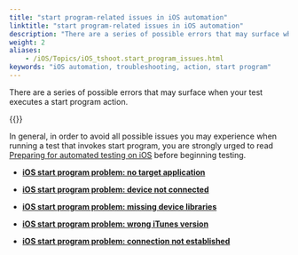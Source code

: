 ```yaml
--- 
title: "start program-related issues in iOS automation"
linktitle: "start program-related issues in iOS automation"
description: "There are a series of possible errors that may surface when your test executes a start program action."
weight: 2
aliases: 
    - /iOS/Topics/iOS_tshoot.start_program_issues.html
keywords: "iOS automation, troubleshooting, action, start program"
---
```


There are a series of possible errors that may surface when your test executes a start program action.

{{<note>}}

In general, in order to avoid all possible issues you may experience when running a test that invokes start program, you are strongly urged to read [Preparing for automated testing on iOS](/iOS/Topics/iOS_launching_an_AUT.html#section_pdh_mzj_m4) before beginning testing.

-   **[iOS start program problem: no target application](/TA_FAQ/Topics/faq.tshoot.ios.start_program.aut_not_found_COPY.html)**  

-   **[iOS start program problem: device not connected](/TA_FAQ/Topics/faq.tshoot.ios.start_program.device_not_connected_COPY.html)**  

-   **[iOS start program problem: missing device libraries](/TA_FAQ/Topics/faq.tshoot.ios.start_program.missing_libraries_COPY.html)**  

-   **[iOS start program problem: wrong iTunes version](/TA_FAQ/Topics/faq.tshoot.ios.start_program.itunes_incompatible_COPY.html)**  

-   **[iOS start program problem: connection not established](/TA_FAQ/Topics/faq.tshoot.ios.start_program.connection_not_established_COPY.html)**  




